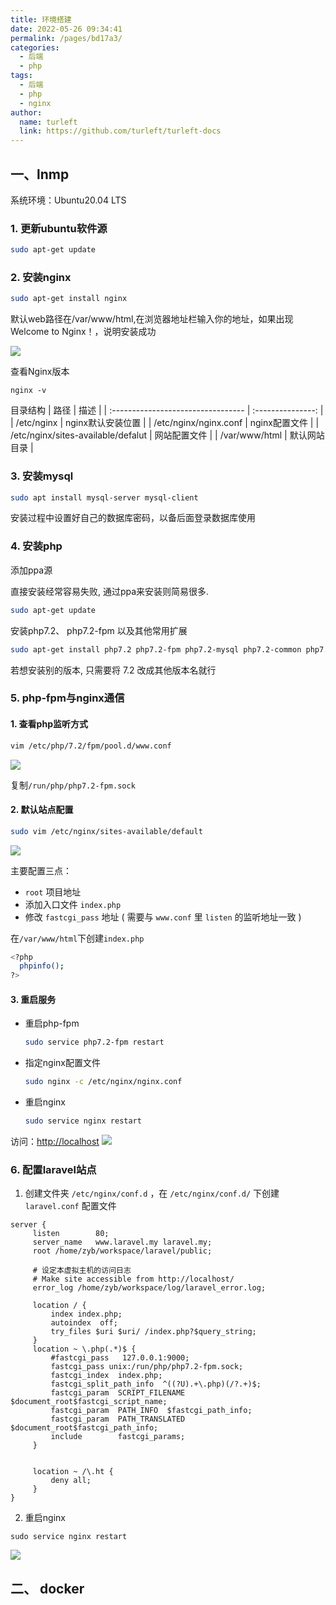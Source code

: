 ```yaml
---
title: 环境搭建
date: 2022-05-26 09:34:41
permalink: /pages/bd17a3/
categories:
  - 后端
  - php
tags:
  - 后端
  - php
  - nginx
author: 
  name: turleft
  link: https://github.com/turleft/turleft-docs
---
```

## 一、lnmp
系统环境：Ubuntu20.04 LTS

### 1. 更新ubuntu软件源
```bash
sudo apt-get update
```
### 2. 安装nginx
```bash
sudo apt-get install nginx
```
默认web路径在/var/www/html,在浏览器地址栏输入你的地址，如果出现Welcome to Nginx！，说明安装成功

![](./img/20200409145922790.png)

查看Nginx版本
```
nginx -v
```

目录结构
| 路径                               |       描述        |
| :--------------------------------- | :---------------: |
| /etc/nginx                         | nginx默认安装位置 |
| /etc/nginx/nginx.conf              |   nginx配置文件   |
| /etc/nginx/sites-available/defalut |   网站配置文件    |
| /var/www/html                      |   默认网站目录    |
### 3. 安装mysql
```bash
sudo apt install mysql-server mysql-client
```
安装过程中设置好自己的数据库密码，以备后面登录数据库使用
### 4. 安装php
添加ppa源

直接安装经常容易失败, 通过ppa来安装则简易很多.
```bash
sudo apt-get update
```
安装php7.2、 php7.2-fpm 以及其他常用扩展
```bash
sudo apt-get install php7.2 php7.2-fpm php7.2-mysql php7.2-common php7.2-curl php7.2-cli php7.2-mcrypt php7.2-mbstring php7.2-dom
```
若想安装别的版本, 只需要将 7.2 改成其他版本名就行
### 5. php-fpm与nginx通信
  #### 1. 查看php监听方式
   ```bash
   vim /etc/php/7.2/fpm/pool.d/www.conf
   ```
  ![](./img/202205261337.png)

  复制`/run/php/php7.2-fpm.sock`

  #### 2. 默认站点配置
   ```bash
   sudo vim /etc/nginx/sites-available/default
   ```
  ![](./img/202205261421.png)

  主要配置三点：
 * `root` 项目地址
 * 添加入口文件 `index.php`
 * 修改 `fastcgi_pass` 地址 ( 需要与 `www.conf` 里 `listen` 的监听地址一致 )
  
  在`/var/www/html`下创建`index.php`
  ```bash
  <?php
	phpinfo();
?>
  ```   

  #### 3. 重启服务
  * 重启php-fpm
    ```bash
    sudo service php7.2-fpm restart
    ```

  * 指定nginx配置文件
    ```bash
    sudo nginx -c /etc/nginx/nginx.conf
    ```

  * 重启nginx
    ```bash
    sudo service nginx restart
    ```
访问：[http://localhost](http://localhost)
![](./img/202205261504.png)

### 6. 配置laravel站点
 1. 创建文件夹 `/etc/nginx/conf.d` ，在 `/etc/nginx/conf.d/` 下创建 `laravel.conf` 配置文件
   ```
   server {
        listen        80;
        server_name   www.laravel.my laravel.my;
        root /home/zyb/workspace/laravel/public;

        # 设定本虚拟主机的访问日志
        # Make site accessible from http://localhost/
        error_log /home/zyb/workspace/log/laravel_error.log;

        location / {
            index index.php;
            autoindex  off;
            try_files $uri $uri/ /index.php?$query_string;
        }
        location ~ \.php(.*)$ {
            #fastcgi_pass   127.0.0.1:9000;
            fastcgi_pass unix:/run/php/php7.2-fpm.sock;
            fastcgi_index  index.php;
            fastcgi_split_path_info  ^((?U).+\.php)(/?.+)$;
            fastcgi_param  SCRIPT_FILENAME  $document_root$fastcgi_script_name;
            fastcgi_param  PATH_INFO  $fastcgi_path_info;
            fastcgi_param  PATH_TRANSLATED  $document_root$fastcgi_path_info;
            include        fastcgi_params;
        }


        location ~ /\.ht {
            deny all;
        }
}

   ```
  2. 重启nginx
  ```
  sudo service nginx restart
  ```

   ![](./img/202205261604.png)



## 二、 docker